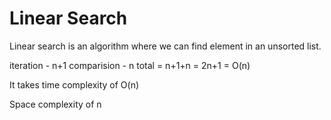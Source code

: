 # Linear Search

Linear search is an algorithm where we can find element in an unsorted list.

iteration - n+1
comparision - n
 total = n+1+n = 2n+1 = O(n)

It takes time complexity of O(n)

Space complexity of n
